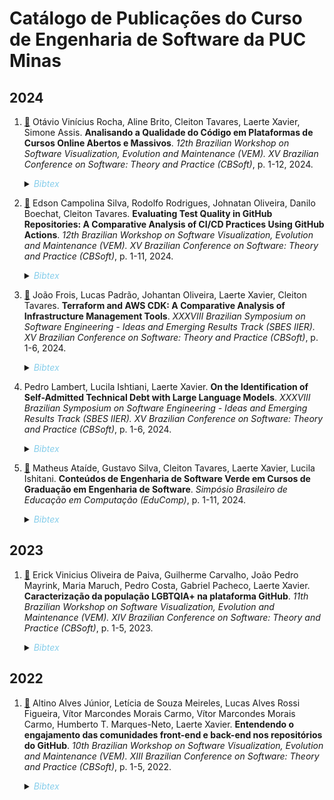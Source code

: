 # Catálogo de Publicações do Curso de Engenharia de Software da PUC Minas

## 2024

1. <a href="papers/2024_vem_cbsoft_qualidade_mooc.pdf">:open_file_folder:</a> Otávio Vinícius Rocha, Aline Brito, Cleiton Tavares, Laerte Xavier, Simone Assis. **Analisando a Qualidade do Código em Plataformas de Cursos Online Abertos e Massivos**. _12th Brazilian Workshop on Software Visualization, Evolution and Maintenance (VEM). XV Brazilian Conference on Software: Theory and Practice (CBSoft)_, p. 1-12, 2024.
    <details>
    <summary><i style="color: skyblue;">Bibtex</i></summary>
    
    ```
    @inproceedings{QualidadeMOOC:VEM:2024,
        author = {Otávio Vinícius Rocha, Aline Brito, Cleiton Tavares, Laerte Xavier, Simone Assis},
        title = {Analisando a Qualidade do Código em Plataformas de Cursos Online Abertos e Massivos},
        booktitle = {12th Workshop on Software Visualization, Maintenance and Evolution (VEM). XV Brazilian Conference on Software: Theory and Practice (CBSoft)}, 
        pages = {1--12},
        year = {2024}
    }
    ```
    </details>

2. <a href="papers/2024_vem_cbsoft_github_actions.pdf">:open_file_folder:</a> Edson Campolina Silva, Rodolfo Rodrigues, Johnatan Oliveira, Danilo Boechat, Cleiton Tavares. **Evaluating Test Quality in GitHub Repositories: A Comparative Analysis of CI/CD Practices Using GitHub Actions**. _12th Brazilian Workshop on Software Visualization, Evolution and Maintenance (VEM). XV Brazilian Conference on Software: Theory and Practice (CBSoft)_, p. 1-11, 2024.
    <details>
    <summary><i style="color: skyblue;">Bibtex</i></summary>
    
    ```
    @inproceedings{GitHubActions:VEM:2024,
        author = {Edson Campolina Silva, Rodolfo Rodrigues, Johnatan Oliveira, Danilo Boechat, Cleiton Tavares},
        title = {Evaluating Test Quality in GitHub Repositories: A Comparative Analysis of CI/CD Practices Using GitHub Actions},
        booktitle = {12th Workshop on Software Visualization, Maintenance and Evolution (VEM). XV Brazilian Conference on Software: Theory and Practice (CBSoft)}, 
        pages = {1--12},
        year = {2024}
    }
    ```
    </details>

3. <a href="papers/2024_sbes_iier_terraform.pdf">:open_file_folder:</a> João Frois, Lucas Padrão, Johantan Oliveira, Laerte Xavier, Cleiton Tavares. **Terraform and AWS CDK: A Comparative Analysis of Infrastructure Management Tools**. _XXXVIII Brazilian Symposium on Software Engineering -  Ideas and Emerging Results Track (SBES IIER). XV Brazilian Conference on Software: Theory and Practice (CBSoft)_, p. 1-6, 2024.
    <details>
    <summary><i style="color: skyblue;">Bibtex</i></summary>
    
    ```
    @inproceedings{Terraform:SBES:IIER:2024,
        author = {João Frois, Lucas Padrão, Johantan Oliveira, Laerte Xavier, Cleiton Tavares},
        title = {Evaluating Test Quality in GitHub Repositories: A Comparative Analysis of CI/CD Practices Using GitHub Actions},
        booktitle = {XXXVIII Brazilian Symposium on Software Engineering -  Ideas and Emerging Results Track (SBES IIER). XV Brazilian Conference on Software: Theory and Practice (CBSoft)}, 
        pages = {1--6},
        year = {2024}
    }
    ```
    </details>

4. Pedro Lambert, Lucila Ishtiani, Laerte Xavier. **On the Identification of Self-Admitted Technical Debt with Large Language Models**. _XXXVIII Brazilian Symposium on Software Engineering -  Ideas and Emerging Results Track (SBES IIER). XV Brazilian Conference on Software: Theory and Practice (CBSoft)_, p. 1-6, 2024.
    <details>
    <summary><i style="color: skyblue;">Bibtex</i></summary>
    
    ```
    @inproceedings{TechnicalDebt:SBES:IIER:2024,
        author = {Pedro Lambert, Lucila Ishtiani, Laerte Xavier},
        title = {On the Identification of Self-Admitted Technical Debt with Large Language Models},
        booktitle = {XXXVIII Brazilian Symposium on Software Engineering -  Ideas and Emerging Results Track (SBES IIER). XV Brazilian Conference on Software: Theory and Practice (CBSoft)}, 
        pages = {1--6},
        year = {2024}
    }
    ```
    </details>

5. <a href="papers/2024_educomp_es_verde.pdf">:open_file_folder:</a> Matheus Ataíde, Gustavo Silva, Cleiton Tavares, Laerte Xavier, Lucila Ishitani. **Conteúdos de Engenharia de Software Verde em Cursos de Graduação em Engenharia de Software**. _Simpósio Brasileiro de Educação em Computação (EduComp)_, p. 1-11, 2024.
    <details>
    <summary><i style="color: skyblue;">Bibtex</i></summary>
    
    ```
    @inproceedings{ESVerde:EduComp:2024,
        author = {Matheus Ataíde, Gustavo Silva, Cleiton Tavares, Laerte Xavier, Lucila Ishitani},
        title = {Conteúdos de Engenharia de Software Verde em Cursos de Graduação em Engenharia de Software},
        booktitle = {VI Simpósio Brasileiro de Educação em Computação (EduComp)}, 
        pages = {1--11},
        year = {2024}
    }
    ```
    </details>

## 2023

1. <a href="papers/2023_vem_cbsoft_caracterizacao_lgbtqia_github.pdf">:open_file_folder:</a> Erick Vinicius Oliveira de Paiva, Guilherme Carvalho, João Pedro Mayrink, Maria Maruch, Pedro Costa, Gabriel Pacheco, Laerte Xavier. **Caracterização da população LGBTQIA+ na plataforma GitHub**. _11th Brazilian Workshop on Software Visualization, Evolution and Maintenance (VEM). XIV Brazilian Conference on Software: Theory and Practice (CBSoft)_, p. 1-5, 2023.
    <details>
    <summary><i style="color: skyblue;">Bibtex</i></summary>
    
    ```
    @inproceedings{LGBTQIA:GitHub:VEM:2023,
        author = {Erick Vinicius Oliveira de Paiva, Guilherme Carvalho, João Pedro Mayrink, Maria Maruch, Pedro Costa, Gabriel Pacheco, Laerte Xavier},
        title = {Entendendo o engajamento das comunidades front-end e back-end nos repositórios do GitHub},
        booktitle = {11th Brazilian Workshop on Software Visualization, Evolution and Maintenance (VEM). XIV Brazilian Conference on Software: Theory and Practice (CBSoft)}, 
        pages = {1--5},
        year = {2022}
    }
    ```
    </details>


## 2022

1. <a href="papers/2022_vem_cbsoft_engajamento_github.pdf">:open_file_folder:</a> Altino Alves Júnior, Letícia de Souza Meireles, Lucas Alves Rossi Figueira, Vítor Marcondes Morais Carmo, Vítor Marcondes Morais Carmo, Humberto T. Marques-Neto, Laerte Xavier. **Entendendo o engajamento das comunidades front-end e back-end nos repositórios do GitHub**. _10th Brazilian Workshop on Software Visualization, Evolution and Maintenance (VEM). XIII Brazilian Conference on Software: Theory and Practice (CBSoft)_, p. 1-5, 2022.
    <details>
    <summary><i style="color: skyblue;">Bibtex</i></summary>
    
    ```
    @inproceedings{EngajamentoGitHub:VEM:2022,
        author = {Altino Alves Júnior, Letícia de Souza Meireles, Lucas Alves Rossi Figueira, Vítor Marcondes Morais Carmo, Vítor Marcondes Morais Carmo, Humberto T. Marques-Neto, Laerte Xavier},
        title = {Entendendo o engajamento das comunidades front-end e back-end nos repositórios do GitHub},
        booktitle = {10th Brazilian Workshop on Software Visualization, Evolution and Maintenance (VEM). XIII Brazilian Conference on Software: Theory and Practice (CBSoft)}, 
        pages = {1--5},
        year = {2022}
    }
    ```
    </details>
